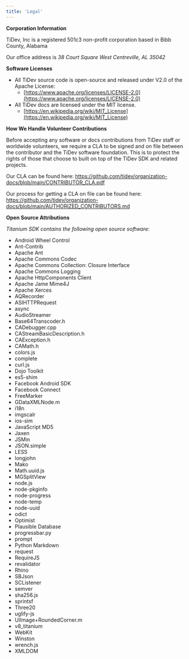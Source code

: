 ```yaml
---
title: 'Legal'
---
```


**Corporation Information**

TiDev, Inc is a registered 501c3 non-profit corporation based in Bibb County, Alabama

Our office address is
_38 Court Square West
Centreville, AL 35042_

**Software Licenses**

-   All TiDev source code is open-source and released under V2.0 of the Apache License:
    -   [https://www.apache.org/licenses/LICENSE-2.0](https://www.apache.org/licenses/LICENSE-2.0)
-   All TiDev docs are licensed under the MIT license.
    -   [https://en.wikipedia.org/wiki/MIT_License](https://en.wikipedia.org/wiki/MIT_License)

**How We Handle Volunteer Contributions**

Before accepting any software or docs contributions from TiDev staff or worldwide volunteers, we require a CLA to be signed and on file between the contributor and the TiDev software foundation. This is to protect the rights of those that choose to built on top of the TiDev SDK and related projects.

Our CLA can be found here:
https://github.com/tidev/organization-docs/blob/main/CONTRIBUTOR_CLA.pdf

Our process for getting a CLA on file can be found here:
https://github.com/tidev/organization-docs/blob/main/AUTHORIZED_CONTRIBUTORS.md

**Open Source Attributions**

_Titanium SDK contains the following open source software:_

-   Android Wheel Control
-   Ant-Contrib
-   Apache Ant
-   Apache Commons Codec
-   Apache Commons Collection: Closure Interface
-   Apache Commons Logging
-   Apache HttpComponents Client
-   Apache Jame Mime4J
-   Apache Xerces
-   AQRecorder
-   ASIHTTPRequest
-   async
-   AudioStreamer
-   Base64Transcoder.h
-   CADebugger.cpp
-   CAStreamBasicDescription.h
-   CAException.h
-   CAMath.h
-   colors.js
-   complete
-   curl.js
-   Dojo Toolkit
-   es5-shim
-   Facebook Android SDK
-   Facebook Connect
-   FreeMarker
-   GDataXMLNode.m
-   i18n
-   imgscalr
-   ios-sim
-   JavaScript MD5
-   Jaxen
-   JSMin
-   JSON.simple
-   LESS
-   longjohn
-   Mako
-   Math.uuid.js
-   MGSplitView
-   node.js
-   node-pkginfo
-   node-progress
-   node-temp
-   node-uuid
-   odict
-   Optimist
-   Plausible Database
-   progressbar.py
-   prompt
-   Python Markdown
-   request
-   RequireJS
-   revalidator
-   Rhino
-   SBJson
-   SCListener
-   semver
-   sha256.js
-   sprintsf
-   Three20
-   uglify-js
-   UIImage+RoundedCorner.m
-   v8_titanium
-   WebKit
-   Winston
-   wrench.js
-   XMLDOM
